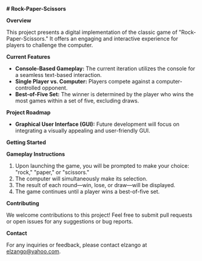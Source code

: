  **# Rock-Paper-Scissors**

**Overview**

This project presents a digital implementation of the classic game of "Rock-Paper-Scissors." It offers an engaging and interactive experience for players to challenge the computer.

**Current Features**

- **Console-Based Gameplay:** The current iteration utilizes the console for a seamless text-based interaction.
- **Single Player vs. Computer:** Players compete against a computer-controlled opponent.
- **Best-of-Five Set:** The winner is determined by the player who wins the most games within a set of five, excluding draws.

**Project Roadmap**

- **Graphical User Interface (GUI):** Future development will focus on integrating a visually appealing and user-friendly GUI.

**Getting Started**


**Gameplay Instructions**

1. Upon launching the game, you will be prompted to make your choice: "rock," "paper," or "scissors."
2. The computer will simultaneously make its selection.
3. The result of each round—win, lose, or draw—will be displayed.
4. The game continues until a player wins a best-of-five set.

**Contributing**

We welcome contributions to this project! Feel free to submit pull requests or open issues for any suggestions or bug reports.

**Contact**

For any inquiries or feedback, please contact elzango at elzango@yahoo.com.

